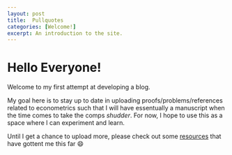 ```yaml
---
layout: post
title:  Pullquotes
categories: [Welcome!]
excerpt: An introduction to the site.
---
```





# Hello Everyone!

Welcome to my first attempt at developing a blog. 

My goal here is to stay up to date in uploading proofs/problems/references related to econometrics such that I will have essentually a manuscript when the time comes to take the comps *shudder*. For now, I hope to use this as a space where I can experiment and learn.

Until I get a chance to upload more, please check out some [resources](https://matthewrgonzalez.github.io/Econometric/resources/) that have gottent me this far :smile: 
